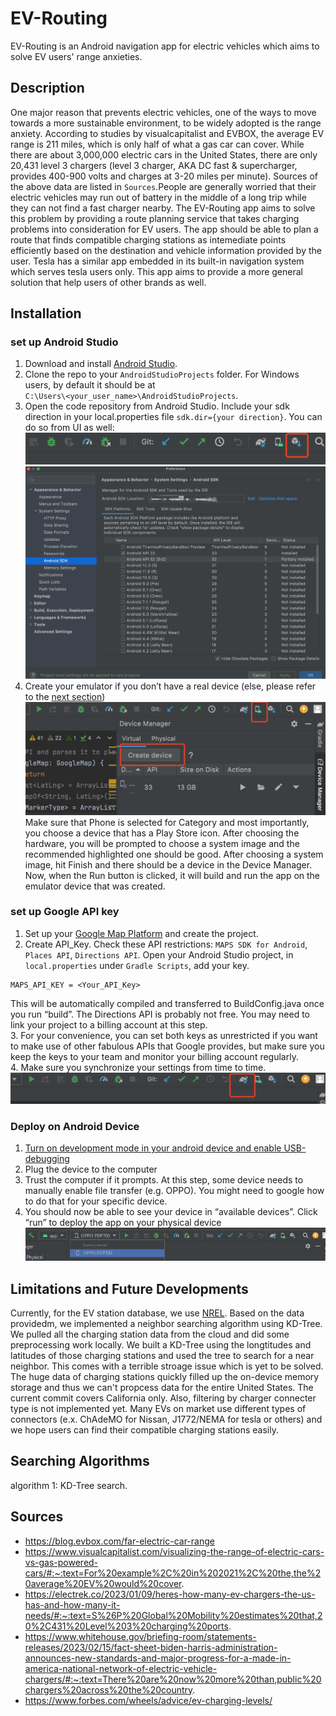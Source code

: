 # EV-Routing
EV-Routing is an Android navigation app for electric vehicles which aims to solve EV users' range anxieties.
## Description
One major reason that prevents electric vehicles, one of the ways to move towards a more sustainable environment, to be widely adopted is the range anxiety. According to studies by visualcapitalist and EVBOX, the average EV range is 211 miles, which is only half of what a gas car can cover. While there are about 3,000,000 electric cars in the United States, there are only 20,431 level 3 chargers (level 3 charger, AKA DC fast & supercharger, provides 400-900 volts and charges at 3-20 miles per minute). Sources of the above data are listed in `Sources`.People are generally worried that their electric vehicles may run out of battery in the middle of a long trip while they can not find a fast charger nearby. The EV-Routing app aims to solve this problem by providing a route planning service that takes charging problems into consideration for EV users. The app should be able to plan a route that finds compatible charging stations as intemediate points efficiently based on the destination and vehicle information provided by the user. Tesla has a similar app embedded in its built-in navigation system which serves tesla users only. This app aims to provide a more general solution that help users of other brands as well.
## Installation
### set up Android Studio
1. Download and install [Android Studio](https://developer.android.com/studio).
2. Clone the repo to your `AndroidStudioProjects` folder. For Windows users, by default it should be at \
`C:\Users\<your_user_name>\AndroidStudioProjects`.
3. Open the code repository from Android Studio. Include your sdk direction in your local.properties file `sdk.dir={your direction}`.
You can do so from UI as well:
![alt text](https://github.com/cyanling2/EV-Routing/blob/main/images/image3.png)
![alt text](https://github.com/cyanling2/EV-Routing/blob/main/images/image7.png)
4. Create your emulator if you don’t have a real device (else, please refer to the [next section](https://github.com/cyanling2/EV-Routing/blob/main/README.md#deploy-on-android-device))
![alt text](https://github.com/cyanling2/EV-Routing/blob/main/images/image1.png)
Make sure that Phone is selected for Category and most importantly, you choose a device that has a Play Store icon. After choosing the hardware, you will be prompted to choose a system image and the recommended highlighted one should be good. After choosing a system image, hit Finish and there should be a device in the Device Manager. Now, when the Run button is clicked, it will build and run the app on the emulator device that was created.
### set up Google API key
1. Set up your [Google Map Platform](https://developers.google.com/maps) and create the project.
2. Create API_Key. Check these API restrictions: `MAPS SDK for Android`, `Places API`, `Directions API`. Open your Android Studio project, in `local.properties` under `Gradle Scripts`, add your key. 
```
MAPS_API_KEY = <Your_API_Key>
```
This will be automatically compiled and transferred to BuildConfig.java once you run “build”. The Directions API is probably not free. You may need to link your project to a billing account at this step. \
3. For your convenience, you can set both keys as unrestricted if you want to make use of other fabulous APIs that Google provides, but make sure you keep the keys to your team and monitor your billing account regularly. \
4. Make sure you synchronize your settings from time to time.
![alt text](https://github.com/cyanling2/EV-Routing/blob/main/images/image4.png)
### Deploy on Android Device
1. [Turn on development mode in your android device and enable USB-debugging](https://developer.android.com/studio/debug/dev-options)
2. Plug the device to the computer
3. Trust the computer if it prompts. At this step, some device needs to manually enable file transfer (e.g. OPPO). You might need to google how to do that for your specific device.
4. You should now be able to see your device in “available devices”. Click “run” to deploy the app on your physical device
![alt text](https://github.com/cyanling2/EV-Routing/blob/main/images/image5.png)
## Limitations and Future Developments
Currently, for the EV station database, we use [NREL](https://developer.nrel.gov/). Based on the data providedm, we implemented a neighbor searching algorithm using KD-Tree. We pulled all the charging station data from the cloud and did some preprocessing work locally. We built a KD-Tree using the longtitudes and latitudes of those charging stations and used the tree to search for a near neighbor. This comes with a terrible stroage issue which is yet to be solved. The huge data of charging stations quickly filled up the on-device memory storage and thus we can't propcess data for the entire United States. The current commit covers California only. Also, filtering by charger connecter type is not implemented yet. Many EVs on market use different types of connectors (e.x. ChAdeMO for Nissan, J1772/NEMA for tesla or others) and we hope users can find their compatible charging stations easily.

## Searching Algorithms
algorithm 1: KD-Tree search.


## Sources
* https://blog.evbox.com/far-electric-car-range
* https://www.visualcapitalist.com/visualizing-the-range-of-electric-cars-vs-gas-powered-cars/#:~:text=For%20example%2C%20in%202021%2C%20the,the%20average%20EV%20would%20cover.
* https://electrek.co/2023/01/09/heres-how-many-ev-chargers-the-us-has-and-how-many-it-needs/#:~:text=S%26P%20Global%20Mobility%20estimates%20that,20%2C431%20Level%203%20charging%20ports.
* https://www.whitehouse.gov/briefing-room/statements-releases/2023/02/15/fact-sheet-biden-harris-administration-announces-new-standards-and-major-progress-for-a-made-in-america-national-network-of-electric-vehicle-chargers/#:~:text=There%20are%20now%20more%20than,public%20chargers%20across%20the%20country.
* https://www.forbes.com/wheels/advice/ev-charging-levels/
